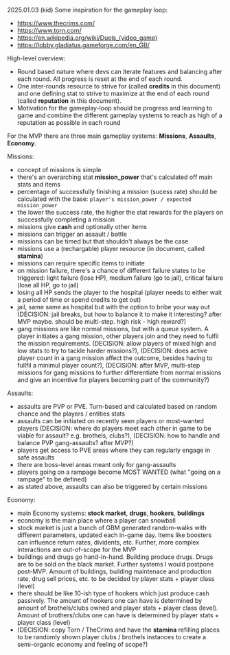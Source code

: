 2025.01.03 (kid) Some inspiration for the gameplay loop:

- https://www.thecrims.com/ 
- https://www.torn.com/
- https://en.wikipedia.org/wiki/Duels_(video_game)
- https://lobby.gladiatus.gameforge.com/en_GB/

High-level overview:

- Round based nature where devs can iterate features and balancing after each round. All progress is reset at the end of each round.    
- One inter-rounds resource to strive for (called **credits** in this document) and one defining stat to strive to maximize at the end of each round (called **reputation** in this document).  
- Motivation for the gameplay-loop should be progress and learning to game and combine the different gameplay systems to reach as high of a reputation as possible in each round  

For the MVP there are three main gameplay systems: **Missions**, **Assaults**, **Economy**.

Missions:  

- concept of missions is simple
- there's an overarching stat **mission_power** that's calculated off main stats and items
- percentage of successfully finishing a mission (sucess rate) should be calculated with the base: `player's mission_power / expected mission_power`
- the lower the success rate, the higher the stat rewards for the players on successfully completing a mission  
- missions give **cash** and optionally other items  
- missions can trigger an assault / battle  
- missions can be timed but that shouldn't always be the case
- missions use a (rechargable) player resource (in document, called **stamina**)
- missions can require specific items to initiate
- on mission failure, there's a chance of different failure states to be triggered: light failure (lose HP), medium failure (go to jail), critical failure (lose all HP, go to jail)
- losing all HP sends the player to the hospital (player needs to either wait a period of time or spend credits to get out)  
- jail, same same as hospital but with the option to bribe your way out (DECISION: jail breaks, but how to balance it to make it interesting? after MVP maybe. should be multi-step. high risk - high reward?) 
- gang missions are like normal missions, but with a queue system. A player initiates a gang mission, other players join and they need to fulfil the mission requirements. (DECISION: allow players of mixed high and low stats to try to tackle harder missions?), (DECISION: does active player count in a gang mission affect the outcome, besides having to fullfil a minimul player count?), (DECISION: after MVP, multi-step missions for gang missions to further differentiate from normal missions and give an incentive for players becoming part of the community?)

Assaults: 

- assaults are PVP or PVE. Turn-based and calculated based on random chance and the players / entities stats
- assaults can be initiated on recently seen players or most-wanted players (DECISION: where do players meet each other in game to be viable for assault? e.g. brothels, clubs?), (DECISION: how to handle and balance PVP gang-assaults? after MVP?)
- players get access to PVE areas where they can regularly engage in safe assaults
- there are boss-level areas meant only for gang-assaults
- players going on a rampage become MOST WANTED (what "going on a rampage" to be defined)
- as stated above, assaults can also be triggered by certain missions

Economy: 

- main Economy systems: **stock market**, **drugs**, **hookers**, **buildings**  
- economy is the main place where a player can snowball  
- stock market is just a bunch of GBM generated random-walks with different parameters, updated each in-game day. Items like boosters can influence return rates, dividents, etc. Further, more complex interactions are out-of-scope for the MVP
- buildings and drugs go hand-in-hand. Building produce drugs. Drugs are to be sold on the black market. Further systems I would postpone post-MVP. Amount of buildings, building maintenace and production rate, drug sell prices, etc. to be decided by player stats + player class (level)
- there should be like 10-ish type of hookers which just produce cash passively. The amount of hookers one can have is determined by amount of brothels/clubs owned and player stats + player class (level). Amount of brothers/clubs one can have is determined by player stats + player class (level)
- (DECISION: copy Torn / TheCrims and have the **stamina** refilling places to be randomly shown player clubs / brothels instances to create a semi-organic economy and feeling of scope?)

